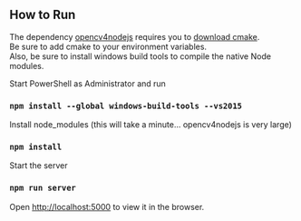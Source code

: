 
## How to Run

The dependency [opencv4nodejs](https://www.npmjs.com/package/opencv4nodejs) requires you to [download cmake](https://cmake.org/download/).<br />
Be sure to add cmake to your environment variables.<br />
Also, be sure to install windows build tools to compile the native Node modules.<br />

Start PowerShell as Administrator and run
### `npm install --global windows-build-tools --vs2015`

Install node_modules (this will take a minute... opencv4nodejs is very large)
### `npm install`

Start the server
### `npm run server`

Open [http://localhost:5000](http://localhost:5000) to view it in the browser.
